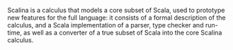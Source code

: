 Scalina is a calculus that models a core subset of Scala, used to prototype new features for the full language: it consists of a formal description of the calculus, and a Scala implementation of a parser, type checker and run-time, as well as a converter of a true subset of Scala into the core Scalina calculus.